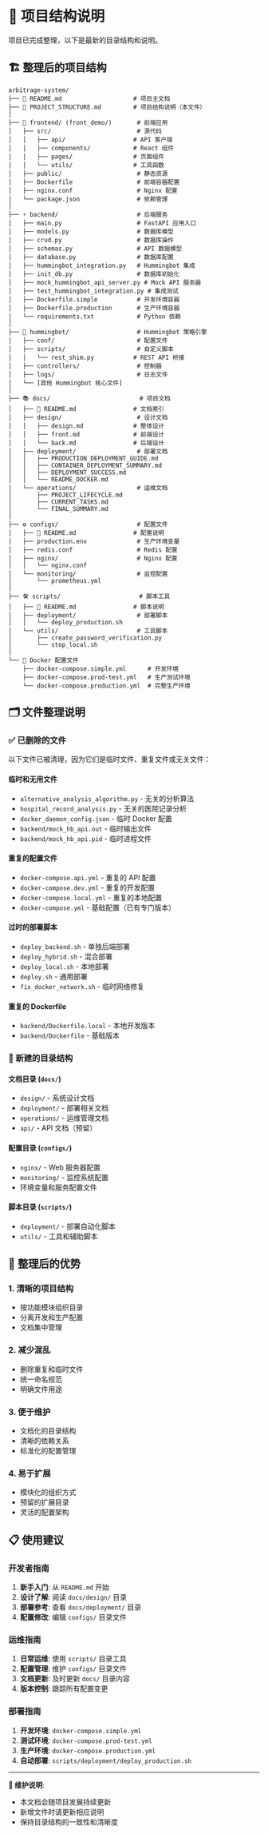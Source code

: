 # 📁 项目结构说明

项目已完成整理，以下是最新的目录结构和说明。

## 🏗️ 整理后的项目结构

```
arbitrage-system/
├── 📄 README.md                    # 项目主文档
├── 📄 PROJECT_STRUCTURE.md         # 项目结构说明（本文件）
│
├── 🎨 frontend/ (front_demo/)       # 前端应用
│   ├── src/                        # 源代码
│   │   ├── api/                   # API 客户端
│   │   ├── components/            # React 组件
│   │   ├── pages/                 # 页面组件
│   │   └── utils/                 # 工具函数
│   ├── public/                     # 静态资源
│   ├── Dockerfile                  # 前端容器配置
│   ├── nginx.conf                  # Nginx 配置
│   └── package.json                # 依赖管理
│
├── ⚡ backend/                      # 后端服务
│   ├── main.py                     # FastAPI 应用入口
│   ├── models.py                   # 数据库模型
│   ├── crud.py                     # 数据库操作
│   ├── schemas.py                  # API 数据模型
│   ├── database.py                 # 数据库配置
│   ├── hummingbot_integration.py   # Hummingbot 集成
│   ├── init_db.py                  # 数据库初始化
│   ├── mock_hummingbot_api_server.py # Mock API 服务器
│   ├── test_hummingbot_integration.py # 集成测试
│   ├── Dockerfile.simple           # 开发环境容器
│   ├── Dockerfile.production       # 生产环境容器
│   └── requirements.txt            # Python 依赖
│
├── 🤖 hummingbot/                   # Hummingbot 策略引擎
│   ├── conf/                       # 配置文件
│   ├── scripts/                    # 自定义脚本
│   │   └── rest_shim.py           # REST API 桥接
│   ├── controllers/                # 控制器
│   ├── logs/                       # 日志文件
│   └── [其他 Hummingbot 核心文件]
│
├── 📚 docs/                         # 项目文档
│   ├── 📄 README.md                # 文档索引
│   ├── design/                     # 设计文档
│   │   ├── design.md              # 整体设计
│   │   ├── front.md               # 前端设计
│   │   └── back.md                # 后端设计
│   ├── deployment/                 # 部署文档
│   │   ├── PRODUCTION_DEPLOYMENT_GUIDE.md
│   │   ├── CONTAINER_DEPLOYMENT_SUMMARY.md
│   │   ├── DEPLOYMENT_SUCCESS.md
│   │   └── README_DOCKER.md
│   └── operations/                 # 运维文档
│       ├── PROJECT_LIFECYCLE.md
│       ├── CURRENT_TASKS.md
│       └── FINAL_SUMMARY.md
│
├── ⚙️ configs/                      # 配置文件
│   ├── 📄 README.md                # 配置说明
│   ├── production.env              # 生产环境变量
│   ├── redis.conf                  # Redis 配置
│   ├── nginx/                      # Nginx 配置
│   │   └── nginx.conf
│   └── monitoring/                 # 监控配置
│       └── prometheus.yml
│
├── 🛠️ scripts/                      # 脚本工具
│   ├── 📄 README.md                # 脚本说明
│   ├── deployment/                 # 部署脚本
│   │   └── deploy_production.sh
│   └── utils/                      # 工具脚本
│       ├── create_password_verification.py
│       └── stop_local.sh
│
└── 🐳 Docker 配置文件
    ├── docker-compose.simple.yml      # 开发环境
    ├── docker-compose.prod-test.yml   # 生产测试环境
    └── docker-compose.production.yml  # 完整生产环境
```

## 🗂️ 文件整理说明

### ✅ 已删除的文件
以下文件已被清理，因为它们是临时文件、重复文件或无关文件：

#### 临时和无用文件
- `alternative_analysis_algorithm.py` - 无关的分析算法
- `hospital_record_analysis.py` - 无关的医院记录分析
- `docker_daemon_config.json` - 临时 Docker 配置
- `backend/mock_hb_api.out` - 临时输出文件
- `backend/mock_hb_api.pid` - 临时进程文件

#### 重复的配置文件
- `docker-compose.api.yml` - 重复的 API 配置
- `docker-compose.dev.yml` - 重复的开发配置
- `docker-compose.local.yml` - 重复的本地配置
- `docker-compose.yml` - 基础配置（已有专门版本）

#### 过时的部署脚本
- `deploy_backend.sh` - 单独后端部署
- `deploy_hybrid.sh` - 混合部署
- `deploy_local.sh` - 本地部署
- `deploy.sh` - 通用部署
- `fix_docker_network.sh` - 临时网络修复

#### 重复的 Dockerfile
- `backend/Dockerfile.local` - 本地开发版本
- `backend/Dockerfile` - 基础版本

### 📁 新建的目录结构

#### 文档目录 (`docs/`)
- `design/` - 系统设计文档
- `deployment/` - 部署相关文档
- `operations/` - 运维管理文档
- `api/` - API 文档（预留）

#### 配置目录 (`configs/`)
- `nginx/` - Web 服务器配置
- `monitoring/` - 监控系统配置
- 环境变量和服务配置文件

#### 脚本目录 (`scripts/`)
- `deployment/` - 部署自动化脚本
- `utils/` - 工具和辅助脚本

## 🎯 整理后的优势

### 1. 清晰的项目结构
- 按功能模块组织目录
- 分离开发和生产配置
- 文档集中管理

### 2. 减少混乱
- 删除重复和临时文件
- 统一命名规范
- 明确文件用途

### 3. 便于维护
- 文档化的目录结构
- 清晰的依赖关系
- 标准化的配置管理

### 4. 易于扩展
- 模块化的组织方式
- 预留的扩展目录
- 灵活的配置架构

## 📋 使用建议

### 开发者指南
1. **新手入门**: 从 `README.md` 开始
2. **设计了解**: 阅读 `docs/design/` 目录
3. **部署参考**: 查看 `docs/deployment/` 目录
4. **配置修改**: 编辑 `configs/` 目录文件

### 运维指南
1. **日常运维**: 使用 `scripts/` 目录工具
2. **配置管理**: 维护 `configs/` 目录文件
3. **文档更新**: 及时更新 `docs/` 目录内容
4. **版本控制**: 跟踪所有配置变更

### 部署指南
1. **开发环境**: `docker-compose.simple.yml`
2. **测试环境**: `docker-compose.prod-test.yml`
3. **生产环境**: `docker-compose.production.yml`
4. **自动部署**: `scripts/deployment/deploy_production.sh`

---

**📝 维护说明**: 
- 本文档会随项目发展持续更新
- 新增文件时请更新相应说明
- 保持目录结构的一致性和清晰度
